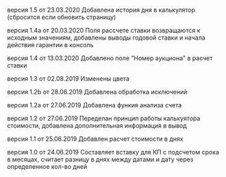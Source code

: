 версия 1.5 от 23.03.2020
Добавлена история дня в калькулятор (сбросится если обновить страницу)

версия 1.4а от 20.03.2020
Поля рассчете ставки возвращаются к исходным значениям, добавлены выводы годовой ставки и начала действия гарантии в консоль

версия 1.4 от 13.03.2020
Добавлено поле "Номер аукциона" в расчет ставки

версия 1.3 от 02.08.2019
Изменены цвета

версия 1.2b от 28.06.2019
Добавлена обработка исключений

версия 1.2а от 27.06.2019
Добавлена функия анализа счета

версия 1.2 от 27.06.2019
Переделан принцип работы калькуятора стоимости, добавлена дополнительная информация в вывод

версия 1.1 от 25.06.2019
Добавлен расчет стоимости в днях

версия 1.0 от 24.06.2019
Составляет вставку для КП с подсчетом срока в месяцах, считает разницу в днях между датами и дату через определенное кол-во дней
